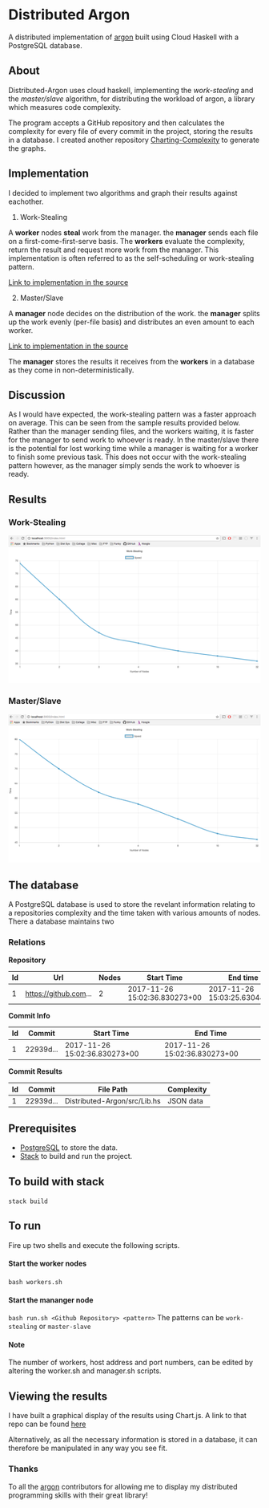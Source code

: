 # Distributed Argon

A distributed implementation of [argon](https://github.com/rubik/argon) built using Cloud Haskell with a PostgreSQL database.

## About

Distributed-Argon uses cloud haskell, implementing the _work-stealing_ and the _master/slave_ algorithm, for distributing the workload of argon, a library which measures code complexity. 

The program accepts a GitHub repository and then calculates the complexity for every file of every commit in the project, storing the results in a database. I created another repository [Charting-Complexity]() to generate the graphs.

## Implementation

I decided to implement two algorithms and graph their results against eachother.

1. Work-Stealing

A __worker__ nodes __steal__ work from the manager. the __manager__ sends each file on a first-come-first-serve basis. The __workers__ evaluate the complexity, return the result and request more work from the manager. This implementation is often referred to as the self-scheduling or work-stealing pattern.

[Link to implementation in the source](https://github.com/McGizzle/Distributed-Argon/blob/aa160c1d58f0ce72e3940e10a3876750533cc077/src/Lib.hs#L100)

2. Master/Slave

A __manager__ node decides on the distribution of the work. the __manager__ splits up the work evenly (per-file basis) and distributes an even amount to each worker.

[Link to implementation in the source](https://github.com/McGizzle/Distributed-Argon/blob/aa160c1d58f0ce72e3940e10a3876750533cc077/src/Lib.hs#L111)

The __manager__ stores the results it receives from the __workers__ in a database as they come in non-deterministically. 

## Discussion
As I would have expected, the work-stealing pattern was a faster approach on average. This can be seen from the sample results provided below. Rather than the manager sending files, and the workers waiting, it is faster for the manager to send work to whoever is ready. In the master/slave there is the potential for lost working time while a manager is waiting for a worker to finish some previous task. This does not occur with the work-stealing pattern however, as the manager simply sends the work to whoever is ready.


## Results

### Work-Stealing
<p align="center">
  <img src="https://github.com/McGizzle/Distributed-Argon/blob/master/img/image1.png"/>
  </p>
  
### Master/Slave
<p align="center">
  <img src="https://github.com/McGizzle/Distributed-Argon/blob/master/img/image2.png"/>
</p>



## The database
A PostgreSQL database is used to store the revelant information relating to a repositories complexity and the time taken with various amounts of nodes. There a  database maintains two 

### Relations

__Repository__ 

| Id | Url | Nodes | Start Time| End time|
| --- | --- | --- | --- | --- |
| 1 | https://github.com... | 2 | 2017-11-26 15:02:36.830273+00 | 2017-11-26 15:03:25.63044+00 |

__Commit Info__ 

| Id | Commit | Start Time | End Time |
| --- | --- | --- | --- |
| 1 | 22939d... | 2017-11-26 15:02:36.830273+00 | 2017-11-26 15:02:36.830273+00 |

__Commit Results__

| Id | Commit | File Path | Complexity |
| --- | --- | ---- | --- |
| 1 | 22939d... |  Distributed-Argon/src/Lib.hs | JSON data |


## Prerequisites

* [PostgreSQL](https://www.postgresql.org/) to store the data.
* [Stack](https://docs.haskellstack.org/en/stable/README/) to build and run the project.

## To build with stack

``` stack build ```

## To run

Fire up two shells and execute the following scripts.

#### Start the worker nodes
```bash workers.sh```
#### Start the mananger node
```bash run.sh <Github Repository> <pattern>```
The patterns can be 
`work-stealing` or `master-slave`
#### Note
The number of workers, host address and port numbers, can be edited by altering the worker.sh and manager.sh scripts.


## Viewing the results

I have built a graphical display of the results using Chart.js. A link to that repo can be found [here](https://github.com/McGizzle/Charting-Complexity)

Alternatively, as all the necessary information is stored in a database, it can therefore be manipulated in any way you see fit.

### Thanks

To all the [argon](https://github.com/rubik/argon) contributors for allowing me to display my distributed programming skills with their great library!
